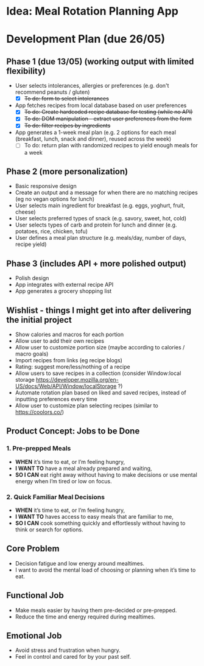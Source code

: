 # Idea: Meal Rotation Planning App

# Development Plan **(due 26/05)**
## **Phase 1 (due 13/05)** (working output with limited flexibility)
- User selects intolerances, allergies or preferences (e.g. don't recommend peanuts / gluten)
  - [x] ~~To do: form to select intolerances~~
- App fetches recipes from local database based on user preferences
  - [x] ~~To do: Create hardcoded recipe database for testing (while no API)~~
  - [x] ~~To do: DOM manipulation - extract user preferences from the form~~
  - [x] ~~To do: filter recipes by ingredients~~
- App generates a 1-week meal plan (e.g. 2 options for each meal (breakfast, lunch, snack and dinner), reused across the week)
  - [ ] To do: return plan with randomized recipes to yield enough meals for a week

## Phase 2 (more personalization)
- Basic responsive design
- Create an output and a message for when there are no matching recipes (eg no vegan options for lunch)
- User selects main ingredient for breakfast (e.g. eggs, yoghurt, fruit, cheese)
- User selects preferred types of snack (e.g. savory, sweet, hot, cold)
- User selects types of carb and protein for lunch and dinner (e.g. potatoes, rice, chicken, tofu)
- User defines a meal plan structure (e.g. meals/day, number of days, recipe yield)

## Phase 3 (includes API + more polished output)
- Polish design
- App integrates with external recipe API
- App generates a grocery shopping list


## Wishlist - things I might get into after delivering the initial project
- Show calories and macros for each portion
- Allow user to add their own recipes
- Allow user to customize portion size (maybe according to calories / macro goals)
- Import recipes from links (eg recipe blogs)
- Rating: suggest more/less/nothing of a recipe
- Allow users to save recipes in a collection (consider Window:local storage https://developer.mozilla.org/en-US/docs/Web/API/Window/localStorage ?)
- Automate rotation plan based on liked and saved recipes, instead of inputting preferences every time
- Allow user to customize plan selecting recipes (similar to https://coolors.co/)


## Product Concept: Jobs to be Done

### 1. Pre-prepped Meals
- **WHEN** it’s time to eat, or I’m feeling hungry,
- **I WANT TO** have a meal already prepared and waiting,
- **SO I CAN** eat right away without having to make decisions or use mental energy when I’m tired or low on focus.

### 2. Quick Familiar Meal Decisions
- **WHEN** it’s time to eat, or I’m feeling hungry,
- **I WANT TO** haves access to easy meals that are familiar to me,
- **SO I CAN** cook something quickly and effortlessly without having to think or search for options.

## Core Problem
- Decision fatigue and low energy around mealtimes.
- I want to avoid the mental load of choosing or planning when it’s time to eat.

## Functional Job
- Make meals easier by having them pre-decided or pre-prepped.
- Reduce the time and energy required during mealtimes.

## Emotional Job
- Avoid stress and frustration when hungry.
- Feel in control and cared for by your past self.